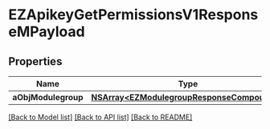 # EZApikeyGetPermissionsV1ResponseMPayload

## Properties
Name | Type | Description | Notes
------------ | ------------- | ------------- | -------------
**aObjModulegroup** | [**NSArray&lt;EZModulegroupResponseCompound&gt;***](EZModulegroupResponseCompound.md) |  | 

[[Back to Model list]](../README.md#documentation-for-models) [[Back to API list]](../README.md#documentation-for-api-endpoints) [[Back to README]](../README.md)


